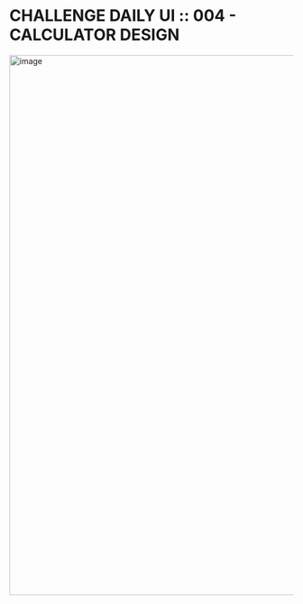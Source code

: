# CHALLENGE DAILY UI :: 004 - CALCULATOR DESIGN

<img width="957" alt="image" src="https://user-images.githubusercontent.com/6808728/192982444-8cec40aa-5037-47cd-a593-1edebc5d9735.png">

